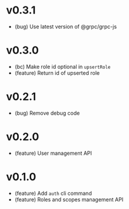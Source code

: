 # v0.3.1

-   (bug) Use latest version of @grpc/grpc-js

# v0.3.0

-   (bc) Make role id optional in `upsertRole`
-   (feature) Return id of upserted role

# v0.2.1

-   (bug) Remove debug code

# v0.2.0

-   (feature) User management API

# v0.1.0

-   (feature) Add `auth` cli command
-   (feature) Roles and scopes management API
